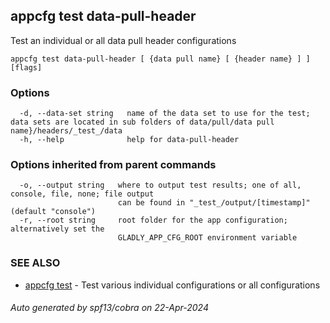 ## appcfg test data-pull-header

Test an individual or all data pull header configurations

```
appcfg test data-pull-header [ {data pull name} [ {header name} ] ] [flags]
```

### Options

```
  -d, --data-set string   name of the data set to use for the test; data sets are located in sub folders of data/pull/data pull name}/headers/_test_/data
  -h, --help              help for data-pull-header
```

### Options inherited from parent commands

```
  -o, --output string   where to output test results; one of all, console, file, none; file output
                        can be found in "_test_/output/[timestamp]" (default "console")
  -r, --root string     root folder for the app configuration; alternatively set the
                        GLADLY_APP_CFG_ROOT environment variable
```

### SEE ALSO

* [appcfg test](appcfg_test.md)	 - Test various individual configurations or all configurations

###### Auto generated by spf13/cobra on 22-Apr-2024
